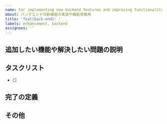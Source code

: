 ```yaml
---
name: For implementing new backend features and improving functionality.
about: バックエンドの新機能の実装や機能改善用
title: 'feat(back-end): '
labels: enhancement, backend
assignees: ''
---
```


## 追加したい機能や解決したい問題の説明

<!-- どのような機能を追加したいのか、どのような問題を解決したいのかを記述してください。 -->

## タスクリスト

<!-- この機能を実装するためのタスクリストを記述してください。 -->

- [ ]

## 完了の定義

<!-- どのようにしてこの機能が完成したと判断するかを記述してください。 -->

## その他
